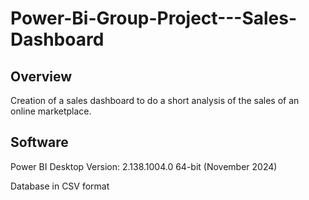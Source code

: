 # Power-Bi-Group-Project---Sales-Dashboard

## Overview

Creation of a sales dashboard to do a short analysis of the sales of an online marketplace.

## Software

Power BI Desktop Version: 2.138.1004.0 64-bit (November 2024)

Database in CSV format
